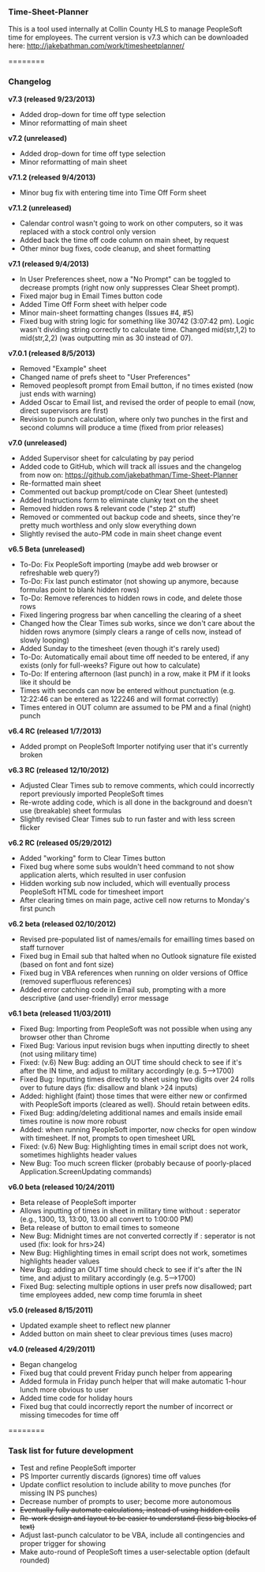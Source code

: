 ### Time-Sheet-Planner

This is a tool used internally at Collin County HLS to manage PeopleSoft time for employees. The current version is v7.3 which can be downloaded here: http://jakebathman.com/work/timesheetplanner/

========

### Changelog

**v7.3 (released 9/23/2013)**
* Added drop-down for time off type selection
* Minor reformatting of main sheet

**v7.2 (unreleased)**
* Added drop-down for time off type selection
* Minor reformatting of main sheet

**v7.1.2 (released 9/4/2013)**
* Minor bug fix with entering time into Time Off Form sheet

**v7.1.2 (unreleased)**
* Calendar control wasn't going to work on other computers, so it was replaced with a stock control only version
* Added back the time off code column on main sheet, by request
* Other minor bug fixes, code cleanup, and sheet formatting

**v7.1 (released 9/4/2013)**
* In User Preferences sheet, now a "No Prompt" can be toggled to decrease prompts (right now only suppresses Clear Sheet prompt).
* Fixed major bug in Email Times button code
* Added Time Off Form sheet with helper code
* Minor main-sheet formatting changes (Issues #4, #5)
* Fixed bug with string logic for something like 30742 (3:07:42 pm). Logic wasn't dividing string correctly to calculate time. Changed mid(str,1,2) to mid(str,2,2) (was outputting min as 30 instead of 07).

**v7.0.1 (released 8/5/2013)**
* Removed "Example" sheet
* Changed name of prefs sheet to "User Preferences" 
* Removed peoplesoft prompt from Email button, if no times existed (now just ends with warning)
* Added Oscar to Email list, and revised the order of people to email (now, direct supervisors are first)
* Revision to punch calculation, where only two punches in the first and second columns will produce a time (fixed from prior releases)


**v7.0 (unreleased)**
* Added Supervisor sheet for calculating by pay period
* Added code to GitHub, which will track all issues and the changelog from now on: https://github.com/jakebathman/Time-Sheet-Planner
* Re-formatted main sheet
* Commented out backup prompt/code on Clear Sheet (untested)
* Added Instructions form to eliminate clunky text on the sheet
* Removed hidden rows & relevant code ("step 2" stuff)
* Removed or commented out backup code and sheets, since they're pretty much worthless and only slow everything down
* Slightly revised the auto-PM code in main sheet change event


**v6.5 Beta (unreleased)**
* To-Do: Fix PeopleSoft importing (maybe add web browser or refreshable web query?)
* To-Do: Fix last punch estimator (not showing up anymore, because formulas point to blank hidden rows)
* To-Do: Remove references to hidden rows in code, and delete those rows
* Fixed lingering progress bar when cancelling the clearing of a sheet
* Changed how the Clear Times sub works, since we don't care about the hidden rows anymore (simply clears a range of cells now, instead of slowly looping)
* Added Sunday to the timesheet (even though it's rarely used)
* To-Do: Automatically email about time off needed to be entered, if any exists (only for full-weeks? Figure out how to calculate)
* To-Do: If entering afternoon (last punch) in a row, make it PM if it looks like it should be
* Times with seconds can now be entered without punctuation (e.g. 12:22:46 can be entered as 122246 and will format correctly)
* Times entered in OUT column are assumed to be PM and a final (night) punch


**v6.4 RC (released 1/7/2013)**
* Added prompt on PeopleSoft Importer notifying user that it's currently broken

**v6.3 RC (released 12/10/2012)**
* Adjusted Clear Times sub to remove comments, which could incorrectly report previously imported PeopleSoft times
* Re-wrote adding code, which is all done in the background and doesn't use (breakable) sheet formulas
* Slightly revised Clear Times sub to run faster and with less screen flicker

**v6.2 RC (released 05/29/2012)**
* Added "working" form to Clear Times button
* Fixed bug where some subs wouldn't heed command to not show application alerts, which resulted in user confusion
* Hidden working sub now included, which will eventually process PeopleSoft HTML code for timesheet import
* After clearing times on main page, active cell now returns to Monday's first punch 

**v6.2 beta (released 02/10/2012)**
* Revised pre-populated list of names/emails for emailling times based on staff turnover
* Fixed bug in Email sub that halted when no Outlook signature file existed (based on font and font size)
* Fixed bug in VBA references when running on older versions of Office (removed superfluous references)
* Added error catching code in Email sub, prompting with a more descriptive (and user-friendly) error message

**v6.1 beta (released 11/03/2011)**
* Fixed Bug: Importing from PeopleSoft was not possible when using any browser other than Chrome
* Fixed Bug: Various input revision bugs when inputting directly to sheet (not using military time)
* Fixed: (v.6) New Bug: adding an OUT time should check to see if it's after the IN time, and adjust to military accordingly (e.g. 5-->1700)
* Fixed Bug: Inputting times directly to sheet using two digits over 24 rolls over to future days (fix: disallow and blank >24 inputs)
* Added: highlight (faint) those times that were either new or confirmed with PeopleSoft imports (cleared as well). Should retain between edits.
* Fixed Bug: adding/deleting additional names and emails inside email times routine is now more robust
* Added: when running PeopleSoft importer, now checks for open window with timesheet. If not, prompts to open timesheet URL
* Fixed: (v.6) New Bug: Highlighting times in email script does not work, sometimes highlights header values
* New Bug: Too much screen flicker (probably because of poorly-placed Application.ScreenUpdating commands)

**v6.0 beta (released 10/24/2011)**
* Beta release of PeopleSoft importer
* Allows inputting of times in sheet in military time without : seperator (e.g., 1300, 13, 13:00, 13.00 all convert to 1:00:00 PM)
* Beta release of button to email times to someone
* New Bug: Midnight times are not converted correctly if : seperator is not used (fix: look for hrs>24)
* New Bug: Highlighting times in email script does not work, sometimes highlights header values
* New Bug: adding an OUT time should check to see if it's after the IN time, and adjust to military accordingly (e.g. 5-->1700)
* Fixed Bug: selecting multiple options in user prefs now disallowed; part time employees added, new comp time forumla in sheet

**v5.0 (released 8/15/2011)**  
* Updated example sheet to reflect new planner
* Added button on main sheet to clear previous times (uses macro)

**v4.0 (released 4/29/2011)**  
* Began changelog
* Fixed bug that could prevent Friday punch helper from appearing
* Added formula in Friday punch helper that will make automatic 1-hour lunch more obvious to user
* Added time code for holiday hours
* Fixed bug that could incorrectly report the number of incorrect or missing timecodes for time off

========

### Task list for future development

* Test and refine PeopleSoft importer
* PS Importer currently discards (ignores) time off values
* Update conflict resolution to include ability to move punches (for missing IN PS punches)
* Decrease number of prompts to user; become more autonomous
* ~~Eventually fully automate calculations, instead of using hidden cells~~
* ~~Re-work design and layout to be easier to understand (less big blocks of text)~~
* Adjust last-punch calculator to be VBA, include all contingencies and proper trigger for showing
* Make auto-round of PeopleSoft times a user-selectable option (default rounded)

